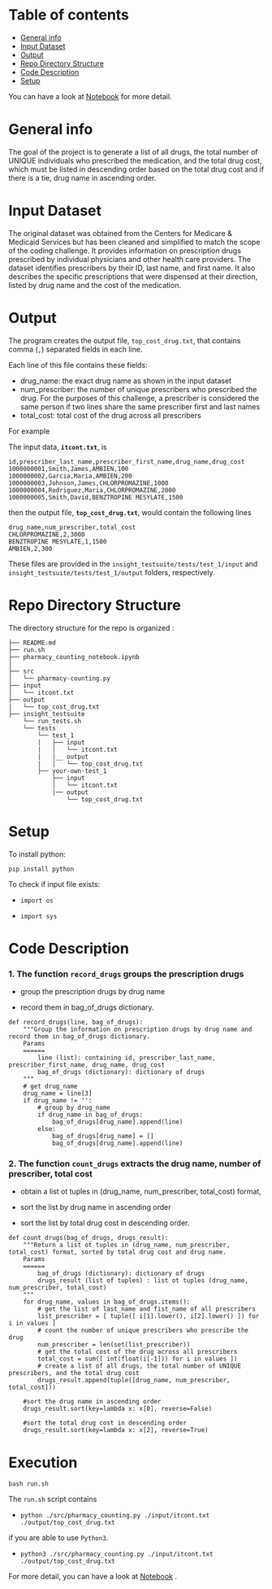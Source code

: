 # Table of contents
* [General info](#general-info)
* [Input Dataset](#input-dataset)
* [Output](#output)
* [Repo Directory Structure](#repo-directory-structure)
* [Code Description](#code-description)
* [Setup](#setup)

You can have a look at [Notebook](#pharmacy_counting_notebook.ipynb) for more detail.

# General info

The goal of the project is to generate a list of all drugs, the total number of UNIQUE individuals who prescribed the medication, and the total drug cost, which must be listed in descending order based on the total drug cost and if there is a tie, drug name in ascending order.


# Input Dataset

The original dataset was obtained from the Centers for Medicare & Medicaid Services but has been cleaned and simplified to match the scope of the coding challenge. It provides information on prescription drugs prescribed by individual physicians and other health care providers. The dataset identifies prescribers by their ID, last name, and first name.  It also describes the specific prescriptions that were dispensed at their direction, listed by drug name and the cost of the medication. 


# Output 

The program creates the output file, `top_cost_drug.txt`, that contains comma (`,`) separated fields in each line.

Each line of this file contains these fields:
* drug_name: the exact drug name as shown in the input dataset
* num_prescriber: the number of unique prescribers who prescribed the drug. For the purposes of this challenge, a prescriber is considered the same person if two lines share the same prescriber first and last names
* total_cost: total cost of the drug across all prescribers

For example

The input data, **`itcont.txt`**, is
```
id,prescriber_last_name,prescriber_first_name,drug_name,drug_cost
1000000001,Smith,James,AMBIEN,100
1000000002,Garcia,Maria,AMBIEN,200
1000000003,Johnson,James,CHLORPROMAZINE,1000
1000000004,Rodriguez,Maria,CHLORPROMAZINE,2000
1000000005,Smith,David,BENZTROPINE MESYLATE,1500
```

then the output file, **`top_cost_drug.txt`**, would contain the following lines
```
drug_name,num_prescriber,total_cost
CHLORPROMAZINE,2,3000
BENZTROPINE MESYLATE,1,1500
AMBIEN,2,300
```

These files are provided in the `insight_testsuite/tests/test_1/input` and `insight_testsuite/tests/test_1/output` folders, respectively.


# Repo Directory Structure

The directory structure for the repo is organized :

    ├── README.md 
    ├── run.sh
    ├── pharmacy_counting_notebook.ipynb 
    │   
    ├── src
    │   └── pharmacy-counting.py
    ├── input
    │   └── itcont.txt
    ├── output
    |   └── top_cost_drug.txt
    ├── insight_testsuite
        └── run_tests.sh
        └── tests
            └── test_1
            |   ├── input
            |   │   └── itcont.txt
            |   |__ output
            |   │   └── top_cost_drug.txt
            ├── your-own-test_1
                ├── input
                │   └── itcont.txt
                |── output
                    └── top_cost_drug.txt


# Setup

To install python:

`pip install python`  

To check if input file exists:

- `import os`

- `import sys`


# Code Description

### 1. The function `record_drugs` groups the prescription drugs

- group the prescription drugs by drug name

- record them in bag_of_drugs dictionary.


```
def record_drugs(line, bag_of_drugs):  
    """Group the information on prescription drugs by drug name and record them in bag_of_drugs dictionary.       
    Params
    ======
        line (list): containing id, prescriber_last_name, prescriber_first_name, drug_name, drug_cost
        bag_of_drugs (dictionary): dictionary of drugs 
    """
    # get drug_name 
    drug_name = line[3]
    if drug_name != '':
        # group by drug_name
        if drug_name in bag_of_drugs:
            bag_of_drugs[drug_name].append(line) 
        else:
            bag_of_drugs[drug_name] = []
            bag_of_drugs[drug_name].append(line) 
```


### 2. The function `count_drugs` extracts the drug name, number of prescriber, total cost

- obtain a list ot tuples in (drug_name, num_prescriber, total_cost) format,

- sort the list by drug name in ascending order

- sort the list by total drug cost in descending order.

```
def count_drugs(bag_of_drugs, drugs_result):
    """Return a list ot tuples in (drug_name, num_prescriber, total_cost) format, sorted by total drug cost and drug name.     
    Params
    ======
        bag_of_drugs (dictionary): dictionary of drugs 
        drugs_result (list of tuples) : list ot tuples (drug_name, num_prescriber, total_cost)
    """   
    for drug_name, values in bag_of_drugs.items():
        # get the list of last_name and fist_name of all prescribers
        list_prescriber = [ tuple([ i[1].lower(), i[2].lower() ]) for i in values ]
        # count the number of unique prescribers who prescribe the drug
        num_prescriber = len(set(list_prescriber))
        # get the total cost of the drug across all prescribers
        total_cost = sum([ int(float(i[-1])) for i in values ])
        # create a list of all drugs, the total number of UNIQUE prescribers, and the total drug cost
        drugs_result.append(tuple([drug_name, num_prescriber, total_cost]))
        
    #sort the drug name in ascending order
    drugs_result.sort(key=lambda x: x[0], reverse=False)
    
    #sort the total drug cost in descending order 
    drugs_result.sort(key=lambda x: x[2], reverse=True)
```

# Execution

`bash run.sh`

The `run.sh` script contains 

- `python ./src/pharmacy_counting.py ./input/itcont.txt ./output/top_cost_drug.txt` 

if you are able to use `Python3`.
- `python3 ./src/pharmacy_counting.py ./input/itcont.txt ./output/top_cost_drug.txt` 


For more detail, you can have a look at [Notebook](#pharmacy_counting_notebook.ipynb) .

